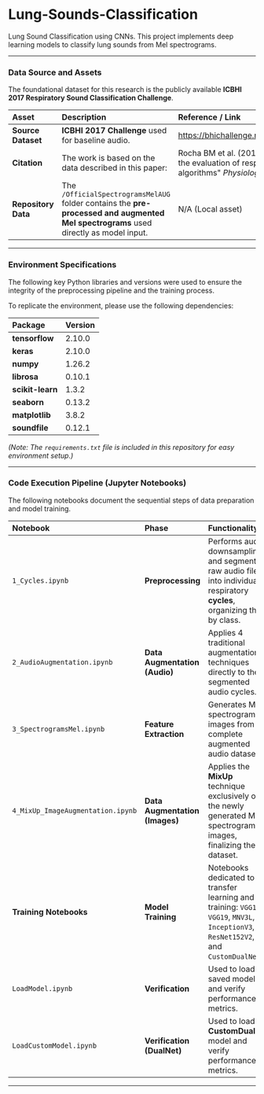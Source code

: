 # Lung-Sounds-Classification
Lung Sound Classification using CNNs. This project implements deep learning models to classify lung sounds from Mel spectrograms.


---

### Data Source and Assets

The foundational dataset for this research is the publicly available **ICBHI 2017 Respiratory Sound Classification Challenge**.

| Asset | Description | Reference / Link |
| :--- | :--- | :--- |
| **Source Dataset** | **ICBHI 2017 Challenge** used for baseline audio. | https://bhichallenge.med.auth.gr/ICBHI_2017_Challenge |
| **Citation** | The work is based on the data described in this paper: | Rocha BM et al. (2019) "An open access database for the evaluation of respiratory sound classification algorithms" *Physiological Measurement* 40 035001 |
| **Repository Data** | The `/OfficialSpectrogramsMelAUG` folder contains the **pre-processed and augmented Mel spectrograms** used directly as model input. | N/A (Local asset) |

---

### Environment Specifications

The following key Python libraries and versions were used to ensure the integrity of the preprocessing pipeline and the training process.

To replicate the environment, please use the following dependencies:

| Package | Version |
| :--- | :--- |
| **tensorflow** | 2.10.0 |
| **keras** | 2.10.0 |
| **numpy** | 1.26.2 |
| **librosa** | 0.10.1 |
| **scikit-learn** | 1.3.2 |
| **seaborn** | 0.13.2 |
| **matplotlib** | 3.8.2 |
| **soundfile** | 0.12.1 |

*(Note: The `requirements.txt` file is included in this repository for easy environment setup.)*

---

### Code Execution Pipeline (Jupyter Notebooks)

The following notebooks document the sequential steps of data preparation and model training.

| Notebook | Phase | Functionality |
| :--- | :--- | :--- |
| `1_Cycles.ipynb` | **Preprocessing** | Performs audio downsampling and segments raw audio files into individual respiratory **cycles**, organizing them by class. |
| `2_AudioAugmentation.ipynb` | **Data Augmentation (Audio)** | Applies 4 traditional augmentation techniques directly to the segmented audio cycles. |
| `3_SpectrogramsMel.ipynb` | **Feature Extraction** | Generates Mel spectrogram images from the complete augmented audio dataset. |
| `4_MixUp_ImageAugmentation.ipynb` | **Data Augmentation (Images)** | Applies the **MixUp** technique exclusively on the newly generated Mel spectrogram images, finalizing the dataset. |
| **Training Notebooks** | **Model Training** | Notebooks dedicated to transfer learning and training: `VGG16`, `VGG19`, `MNV3L`, `InceptionV3`, `ResNet152V2`, and `CustomDualNet`. |
| `LoadModel.ipynb` | **Verification** | Used to load a saved model and verify performance metrics. |
| `LoadCustomModel.ipynb` | **Verification (DualNet)** | Used to load the **CustomDualNet** model and verify performance metrics. |

---

